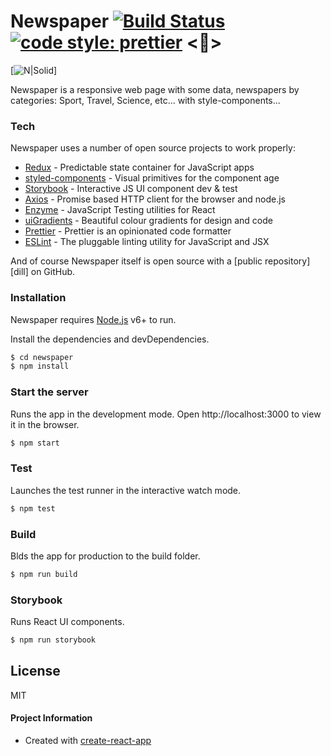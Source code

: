 # Newspaper [![Build Status](https://travis-ci.org/PyColors/Newspaper.svg?branch=master)](https://travis-ci.org/PyColors/Newspaper) [![code style: prettier](https://img.shields.io/badge/code_style-prettier-ff69b4.svg?style=flat-square)](https://github.com/prettier/prettier) <💅> 

[![N|Solid](http://www.pycolors.com/v2/git/newspaper/newspaper.png)]

Newspaper is a responsive web page with some data, newspapers by categories: Sport, Travel, Science, etc... with style-components...
  
### Tech

Newspaper uses a number of open source projects to work properly:

* [Redux] - Predictable state container for JavaScript apps 
* [styled-components] - Visual primitives for the component age
* [Storybook] - Interactive JS UI component dev & test
* [Axios] - Promise based HTTP client for the browser and node.js
* [Enzyme] - JavaScript Testing utilities for React
* [uiGradients] - Beautiful colour gradients for design and code
* [Prettier] - Prettier is an opinionated code formatter
* [ESLint] - The pluggable linting utility for JavaScript and JSX


And of course Newspaper itself is open source with a [public repository][dill]
 on GitHub.

### Installation

Newspaper requires [Node.js](https://nodejs.org/) v6+ to run.

Install the dependencies and devDependencies.

```sh
$ cd newspaper
$ npm install
```

### Start the server
Runs the app in the development mode.
Open http://localhost:3000 to view it in the browser.
```sh
$ npm start
```

### Test
Launches the test runner in the interactive watch mode.
```sh
$ npm test
```
 
### Build
Blds the app for production to the build folder.
```sh
$ npm run build
```

### Storybook
Runs React UI components.
```sh
$ npm run storybook
```
 
License
----

MIT

#### Project Information
* Created with [create-react-app](https://github.com/facebookincubator/create-react-app)

[//]: # (These are reference links used in the body of this note and get stripped out when the markdown processor does its job. There is no need to format nicely because it shouldn't be seen. Thanks SO - http://stackoverflow.com/questions/4823468/store-comments-in-markdown-syntax)

   [Redux]: <https://github.com/reduxjs/redux>
   [Styled-components]: <https://github.com/styled-components/styled-components>
   [Storybook]: <https://github.com/storybooks/storybook>
   [Axios]: <https://github.com/axios/axios>
   [Enzyme]: <https://github.com/airbnb/enzyme>
   [uiGradients]: <https://github.com/ghosh/uiGradients>
   [Prettier]: <https://github.com/prettier/prettier>
   [ESLint]: <https://github.com/eslint/eslint>
 
